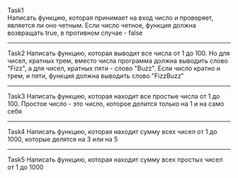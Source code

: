 Task1<br>
Написать функцию, которая принимает на вход число и проверяет, является ли оно четным. Если число четное, функция должна возвращать true, в противном случае - false 

<hr>

Task2
Написать функцию, которая выводит все числа от 1 до 100. Но для чисел, кратных трем, вместо числа программа должна выводить слово "Fizz", а для чисел, кратных пяти - слово "Buzz". Если число кратно и трем, и пяти, функция должна выводить слово "FizzBuzz"
 
 <hr>
 
Task3
Написать функцию, которая находит все простые числа от 1 до 100. Простое число - это число, которое делится только на 1 и на само себя

<hr>

Task4
Написать функцию, которая находит сумму всех чисел от 1 до 1000, которые делятся на 3 или на 5

<hr>

Task5
Написать функцию, которая находит сумму всех простых чисел от 1 до 1000

